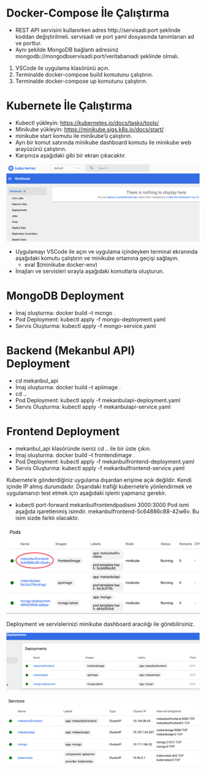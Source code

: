 # Docker-Compose İle Çalıştırma
* REST API servisini kullanırken adres http://servisadi:port şeklinde koddan değiştirilmeli. servisadi ve port yaml dosyasında tanımlanan ad ve porttur.
* Aynı şekilde MongoDB bağlantı adresiniz mongodb://mongodbservisadi:port/veritabaniadi şeklinde olmalı.
1. VSCode ile uygulama klasörünü açın.
2. Terminalde docker-compose build komutunu çalıştırın.
3. Terminalde docker-compose up komutunu çalıştırın.

# Kubernete İle Çalıştırma
* Kubectl yükleyin: https://kubernetes.io/docs/tasks/tools/
* Minikube yükleyin: https://minikube.sigs.k8s.io/docs/start/
* minikube start komutu ile minikube’ü çalıştırın.
* Ayrı bir komut satırında minikube dashboard komutu ile minikube web arayüzünü çalıştırın.
* Karşınıza aşağıdaki gibi bir ekran çıkacaktır.

![image](resim/kubernetedashboard.png)

* Uygulamayı VSCode ile açın ve uygulama içindeyken terminal ekranında aşağıdaki komutu çalıştırın ve minikube ortamına geçişi sağlayın.
    * eval $(minikube docker-env)
* İmajları ve servisleri sırayla aşağıdaki komutlarla oluşturun.

# MongoDB Deployment
* İmaj oluşturma: docker build –t mongo .
* Pod Deployment: kubectl apply -f mongo-deployment.yaml
* Servis Oluşturma: kubectl apply -f mongo-service.yaml

# Backend (Mekanbul API) Deployment
* cd mekanbul_api
* İmaj oluşturma: docker build –t apiimage .
* cd ..
* Pod Deployment: kubectl apply -f  mekanbulapi-deployment.yaml
* Servis Oluşturma: kubectl apply -f mekanbulapi-service.yaml

# Frontend Deployment
* mekanbul_api klasöründe iseniz cd .. ile bir üste çıkın.
* İmaj oluşturma: docker build –t frontendimage .
* Pod Deployment: kubectl apply -f mekanbulfrontend-deployment.yaml
* Servis Oluşturma: kubectl apply -f mekanbulfrontend-service.yaml

Kubernete’e gönderdiğiniz uygulama dışardan erişime açık değildir. Kendi içinde IP almış durumdadır. Dışarıdaki trafiği kubernete’e yönlendirmek ve uygulamanızı test etmek için aşağıdaki işlemi yapmanız gerekir.
* kubectl port-forward mekanbulfrontendpodismi 3000:3000
Pod ismi aşağıda işaretlenmiş isimdir. mekanbulfrontend-5c64886c88-42w6v. Bu isim sizde farklı olacaktır.

![image](resim/pods.png)

Deployment ve servislerinizi minikube dashboard aracılığı ile görebilirsiniz.

![image](resim/deployments.png)


![image](resim/servisler.png)






